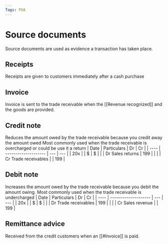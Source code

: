 ```yaml
---
Tags: POA
---
```

# Source documents
Source documents are used as evidence a transaction has taken place.
## Receipts
Receipts are given to customers immediately after a cash purchase
## Invoice
Invoice is sent to the trade receivable when the [[Revenue recognized]] and the goods are provided.
## Credit note
Reduces the amount owed by the trade receivable because you credit away the amount owed
Most commonly used when the trade receivable is overcharged or could be use it a return
| Date | Particulars          | Dr  | Cr  |
| ---- | -------------------- | --- | --- |
| 20x  |                      | $   | $   |
|      | Dr Sales returns     | 199 |     |
|      | Cr Trade receivables |     | 199 | 
## Debit note
Increases the amount owed by the trade receivable because you debit the amount owing.
Most commonly used when the trade receivable is undercharged
| Date | Particulars          | Dr  | Cr  |
| ---- | -------------------- | --- | --- |
| 20x  |                      | $   | $   |
|      | Dr Trade receivables | 199 |     |
|      | Cr Sales revenue     |     | 199 |
## Remittance advice
Received from the credit customers when an [[#Invoice]] is paid.
